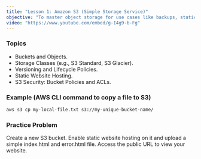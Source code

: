 ```yaml
---
title: "Lesson 1: Amazon S3 (Simple Storage Service)"
objective: "To master object storage for use cases like backups, static website hosting, and big data analytics."
video: "https://www.youtube.com/embed/g-I4g9-b-Fg"
---
```


### Topics

- Buckets and Objects.
- Storage Classes (e.g., S3 Standard, S3 Glacier).
- Versioning and Lifecycle Policies.
- Static Website Hosting.
- S3 Security: Bucket Policies and ACLs.

### Example (AWS CLI command to copy a file to S3)

```bash
aws s3 cp my-local-file.txt s3://my-unique-bucket-name/
```

### Practice Problem

Create a new S3 bucket. Enable static website hosting on it and upload a simple index.html and error.html file. Access the public URL to view your website.
